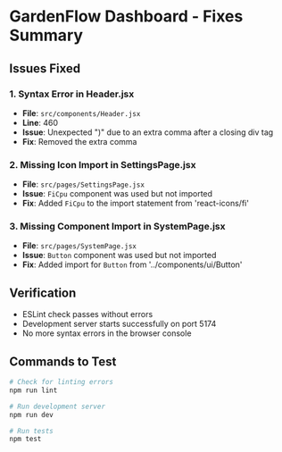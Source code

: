 # GardenFlow Dashboard - Fixes Summary

## Issues Fixed

### 1. Syntax Error in Header.jsx
- **File**: `src/components/Header.jsx`
- **Line**: 460
- **Issue**: Unexpected ")" due to an extra comma after a closing div tag
- **Fix**: Removed the extra comma

### 2. Missing Icon Import in SettingsPage.jsx
- **File**: `src/pages/SettingsPage.jsx`
- **Issue**: `FiCpu` component was used but not imported
- **Fix**: Added `FiCpu` to the import statement from 'react-icons/fi'

### 3. Missing Component Import in SystemPage.jsx
- **File**: `src/pages/SystemPage.jsx`
- **Issue**: `Button` component was used but not imported
- **Fix**: Added import for `Button` from '../components/ui/Button'

## Verification

- ESLint check passes without errors
- Development server starts successfully on port 5174
- No more syntax errors in the browser console

## Commands to Test

```bash
# Check for linting errors
npm run lint

# Run development server
npm run dev

# Run tests
npm test
```